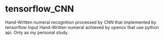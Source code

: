 # tensorflow_CNN
Hand-Written numeral recognition processed by CNN that implemented by tensorflow
Input Hand-Written numeral achieved by opencv that use python api.
Only as my personal study.
